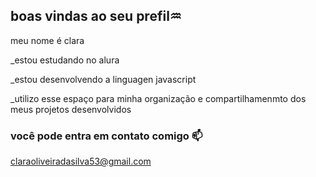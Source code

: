 ## boas vindas ao seu prefil♒

meu nome é clara

_estou estudando no alura

_estou desenvolvendo a linguagen javascript

_utilizo esse espaço para minha organização e compartilhamenmto dos meus projetos desenvolvidos

### você pode entra em contato comigo 📫

claraoliveiradasilva53@gmail.com

[](https://tenor.com/pt-BR/view/cats-gif-24695538)
